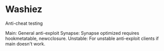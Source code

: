# Washiez
Anti-cheat testing


Main: General anti-exploit
Synapse: Synapse optimized requires hookmetatable, newcclosure.
Unstable: For unstable anti-exploit clients if main doesn't work.
